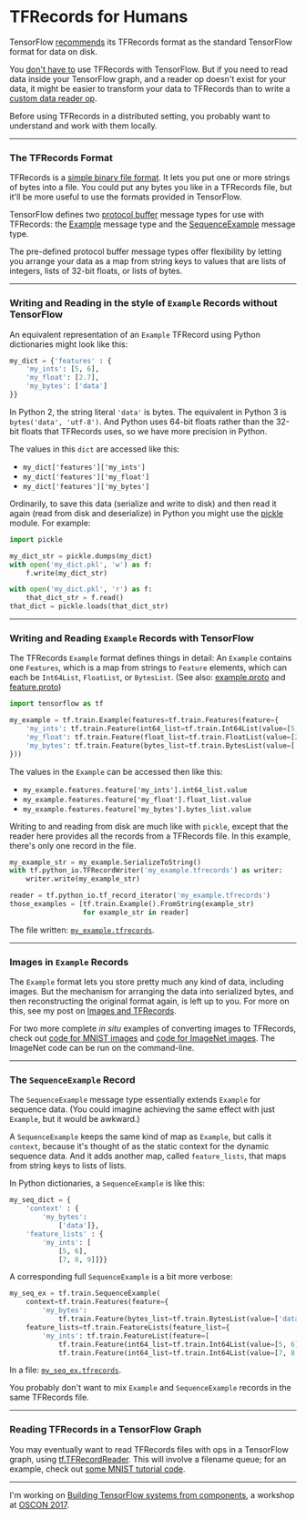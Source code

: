 # TFRecords for Humans

TensorFlow [recommends](https://www.tensorflow.org/programmers_guide/reading_data#standard_tensorflow_format) its TFRecords format as the standard TensorFlow format for data on disk.

You [don't have to](/20170312-use_only_what_you_need_from_tensorflow/) use TFRecords with TensorFlow. But if you need to read data inside your TensorFlow graph, and a reader op doesn't exist for your data, it might be easier to transform your data to TFRecords than to write a [custom data reader op](https://www.tensorflow.org/extend/new_data_formats).

Before using TFRecords in a distributed setting, you probably want to understand and work with them locally.

---

### The TFRecords Format

TFRecords is a [simple binary file format](https://www.tensorflow.org/api_guides/python/python_io#TFRecords_Format_Details). It lets you put one or more strings of bytes into a file. You could put any bytes you like in a TFRecords file, but it'll be more useful to use the formats provided in TensorFlow.

TensorFlow defines two [protocol buffer](https://developers.google.com/protocol-buffers/) message types for use with TFRecords: the [Example](https://www.tensorflow.org/api_docs/python/tf/train/Example) message type and the [SequenceExample](https://www.tensorflow.org/api_docs/python/tf/train/SequenceExample) message type.

The pre-defined protocol buffer message types offer flexibility by letting you arrange your data as a map from string keys to values that are lists of integers, lists of 32-bit floats, or lists of bytes.

---

### Writing and Reading in the style of `Example` Records without TensorFlow

An equivalent representation of an `Example` TFRecord using Python dictionaries might look like this:

```python
my_dict = {'features' : {
    'my_ints': [5, 6],
    'my_float': [2.7],
    'my_bytes': ['data']
}}
```

In Python 2, the string literal `'data'` is bytes. The equivalent in Python 3 is `bytes('data', 'utf-8')`. And Python uses 64-bit floats rather than the 32-bit floats that TFRecords uses, so we have more precision in Python.

The values in this `dict` are accessed like this:

 * `my_dict['features']['my_ints']`
 * `my_dict['features']['my_float']`
 * `my_dict['features']['my_bytes']`

Ordinarily, to save this data (serialize and write to disk) and then read it again (read from disk and deserialize) in Python you might use the [pickle](https://docs.python.org/3/library/pickle.html) module. For example:

```python
import pickle

my_dict_str = pickle.dumps(my_dict)
with open('my_dict.pkl', 'w') as f:
    f.write(my_dict_str)

with open('my_dict.pkl', 'r') as f:
    that_dict_str = f.read()
that_dict = pickle.loads(that_dict_str)
```

---

### Writing and Reading `Example` Records with TensorFlow

The TFRecords `Example` format defines things in detail: An `Example` contains one `Features`, which is a map from strings to `Feature` elements, which can each be `Int64List`, `FloatList`, or `BytesList`. (See also: [example.proto](https://github.com/tensorflow/tensorflow/blob/master/tensorflow/core/example/example.proto) and [feature.proto](https://github.com/tensorflow/tensorflow/blob/master/tensorflow/core/example/feature.proto))

```python
import tensorflow as tf

my_example = tf.train.Example(features=tf.train.Features(feature={
    'my_ints': tf.train.Feature(int64_list=tf.train.Int64List(value=[5, 6])),
    'my_float': tf.train.Feature(float_list=tf.train.FloatList(value=[2.7])),
    'my_bytes': tf.train.Feature(bytes_list=tf.train.BytesList(value=['data']))
}))
```

The values in the `Example` can be accessed then like this:

 * `my_example.features.feature['my_ints'].int64_list.value`
 * `my_example.features.feature['my_float'].float_list.value`
 * `my_example.features.feature['my_bytes'].bytes_list.value`

Writing to and reading from disk are much like with `pickle`, except that the reader here provides all the records from a TFRecords file. In this example, there's only one record in the file.

```python
my_example_str = my_example.SerializeToString()
with tf.python_io.TFRecordWriter('my_example.tfrecords') as writer:
    writer.write(my_example_str)

reader = tf.python_io.tf_record_iterator('my_example.tfrecords')
those_examples = [tf.train.Example().FromString(example_str)
                  for example_str in reader]
```

The file written: [`my_example.tfrecords`](my_example.tfrecords).

---

### Images in `Example` Records

The `Example` format lets you store pretty much any kind of data, including images. But the mechanism for arranging the data into serialized bytes, and then reconstructing the original format again, is left up to you. For more on this, see my post on [Images and TFRecords](/20170403-images_and_tfrecords/).

For two more complete _in situ_ examples of converting images to TFRecords, check out [code for MNIST images](https://github.com/tensorflow/tensorflow/blob/master/tensorflow/examples/how_tos/reading_data/convert_to_records.py) and [code for ImageNet images](https://github.com/tensorflow/models/blob/master/inception/inception/data/build_imagenet_data.py). The ImageNet code can be run on the command-line.

---

### The `SequenceExample` Record

The `SequenceExample` message type essentially extends `Example` for sequence data. (You could imagine achieving the same effect with just `Example`, but it would be awkward.)

A `SequenceExample` keeps the same kind of map as `Example`, but calls it `context`, because it's thought of as the static context for the dynamic sequence data. And it adds another map, called `feature_lists`, that maps from string keys to lists of lists.

In Python dictionaries, a `SequenceExample` is like this:

```python
my_seq_dict = {
    'context' : {
        'my_bytes':
            ['data']},
    'feature_lists' : {
        'my_ints': [
            [5, 6],
            [7, 8, 9]]}}
```

A corresponding full `SequenceExample` is a bit more verbose:

```python
my_seq_ex = tf.train.SequenceExample(
    context=tf.train.Features(feature={
        'my_bytes':
            tf.train.Feature(bytes_list=tf.train.BytesList(value=['data']))}),
    feature_lists=tf.train.FeatureLists(feature_list={
        'my_ints': tf.train.FeatureList(feature=[
            tf.train.Feature(int64_list=tf.train.Int64List(value=[5, 6])),
            tf.train.Feature(int64_list=tf.train.Int64List(value=[7, 8, 9]))])}))
```

In a file: [`my_seq_ex.tfrecords`](my_seq_ex.tfrecords).

You probably don't want to mix `Example` and `SequenceExample` records in the same TFRecords file.

<!--

Good look at `SequenceExample` with different way of making them...
http://www.wildml.com/2016/08/rnns-in-tensorflow-a-practical-guide-and-undocumented-features/

-->

---

### Reading TFRecords in a TensorFlow Graph

You may eventually want to read TFRecords files with ops in a TensorFlow graph, using [tf.TFRecordReader](https://www.tensorflow.org/api_docs/python/tf/TFRecordReader). This will involve a filename queue; for an example, check out [some MNIST tutorial code](https://github.com/tensorflow/tensorflow/blob/master/tensorflow/examples/how_tos/reading_data/fully_connected_reader.py).

---

I'm working on [Building TensorFlow systems from components](http://conferences.oreilly.com/oscon/oscon-tx/public/schedule/detail/57823), a workshop at [OSCON 2017](https://conferences.oreilly.com/oscon/oscon-tx).
